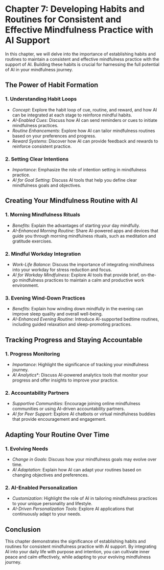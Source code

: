 Chapter 7: Developing Habits and Routines for Consistent and Effective Mindfulness Practice with AI Support
===========================================================================================================

In this chapter, we will delve into the importance of establishing habits and routines to maintain a consistent and effective mindfulness practice with the support of AI. Building these habits is crucial for harnessing the full potential of AI in your mindfulness journey.

**The Power of Habit Formation**
--------------------------------

### 1. **Understanding Habit Loops**

* *Concept*: Explore the habit loop of cue, routine, and reward, and how AI can be integrated at each stage to reinforce mindful habits.
* *AI-Enabled Cues*: Discuss how AI can send reminders or cues to initiate mindfulness practices.
* *Routine Enhancements*: Explore how AI can tailor mindfulness routines based on your preferences and progress.
* *Reward Systems*: Discover how AI can provide feedback and rewards to reinforce consistent practice.

### 2. **Setting Clear Intentions**

* *Importance*: Emphasize the role of intention setting in mindfulness practice.
* *AI for Goal Setting*: Discuss AI tools that help you define clear mindfulness goals and objectives.

**Creating Your Mindfulness Routine with AI**
---------------------------------------------

### 1. **Morning Mindfulness Rituals**

* *Benefits*: Explain the advantages of starting your day mindfully.
* *AI-Enhanced Morning Routine*: Share AI-powered apps and devices that guide you through morning mindfulness rituals, such as meditation and gratitude exercises.

### 2. **Mindful Workday Integration**

* *Work-Life Balance*: Discuss the importance of integrating mindfulness into your workday for stress reduction and focus.
* *AI for Workday Mindfulness*: Explore AI tools that provide brief, on-the-go mindfulness practices to maintain a calm and productive work environment.

### 3. **Evening Wind-Down Practices**

* *Benefits*: Explain how winding down mindfully in the evening can improve sleep quality and overall well-being.
* *AI-Enhanced Evening Routine*: Introduce AI-supported bedtime routines, including guided relaxation and sleep-promoting practices.

**Tracking Progress and Staying Accountable**
---------------------------------------------

### 1. **Progress Monitoring**

* *Importance*: Highlight the significance of tracking your mindfulness journey.
* *AI Analytics*\*: Discuss AI-powered analytics tools that monitor your progress and offer insights to improve your practice.

### 2. **Accountability Partners**

* *Supportive Communities*: Encourage joining online mindfulness communities or using AI-driven accountability partners.
* *AI for Peer Support*: Explore AI chatbots or virtual mindfulness buddies that provide encouragement and engagement.

**Adapting Your Routine Over Time**
-----------------------------------

### 1. **Evolving Needs**

* *Change in Goals*: Discuss how your mindfulness goals may evolve over time.
* *AI Adaptation*: Explain how AI can adapt your routines based on changing objectives and preferences.

### 2. **AI-Enabled Personalization**

* *Customization*: Highlight the role of AI in tailoring mindfulness practices to your unique personality and lifestyle.
* *AI-Driven Personalization Tools*: Explore AI applications that continuously adapt to your needs.

**Conclusion**
--------------

This chapter demonstrates the significance of establishing habits and routines for consistent mindfulness practice with AI support. By integrating AI into your daily life with purpose and intention, you can cultivate inner peace and calm effectively, while adapting to your evolving mindfulness journey.
